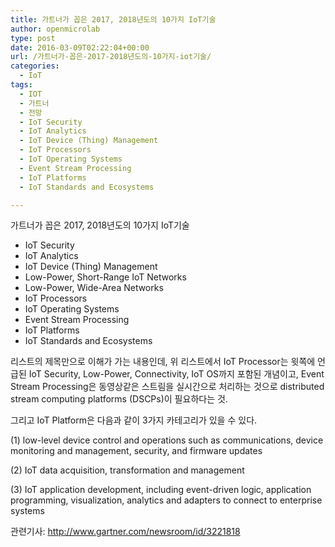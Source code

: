 ```yaml
---
title: 가트너가 꼽은 2017, 2018년도의 10가지 IoT기술
author: openmicrolab
type: post
date: 2016-03-09T02:22:04+00:00
url: /가트너가-꼽은-2017-2018년도의-10가지-iot기술/
categories:
  - IoT
tags:
  - IOT
  - 가트너
  - 전망
  - IoT Security
  - IoT Analytics
  - IoT Device (Thing) Management
  - IoT Processors
  - IoT Operating Systems
  - Event Stream Processing
  - IoT Platforms
  - IoT Standards and Ecosystems

---
```

가트너가 꼽은 2017, 2018년도의 10가지 IoT기술

  * IoT Security
  * IoT Analytics
  * IoT Device (Thing) Management
  * Low-Power, Short-Range IoT Networks
  * Low-Power, Wide-Area Networks
  * IoT Processors
  * IoT Operating Systems
  * Event Stream Processing
  * IoT Platforms
  * IoT Standards and Ecosystems

리스트의 제목만으로 이해가 가는 내용인데, 위 리스트에서 IoT Processor는 윗쪽에 언급된 IoT Security, Low-Power, Connectivity, IoT OS까지 포함된 개념이고, Event Stream Processing은 동영상같은 스트림을 실시간으로 처리하는 것으로 distributed stream computing platforms (DSCPs)이 필요하다는 것.

그리고 IoT Platform은 다음과 같이 3가지 카테고리가 있을 수 있다.

(1) low-level device control and operations such as communications, device monitoring and management, security, and firmware updates

(2) IoT data acquisition, transformation and management

(3) IoT application development, including event-driven logic, application programming, visualization, analytics and adapters to connect to enterprise systems

관련기사: <a href="http://www.gartner.com/newsroom/id/3221818" target="_blank">http://www.gartner.com/newsroom/id/3221818</a>